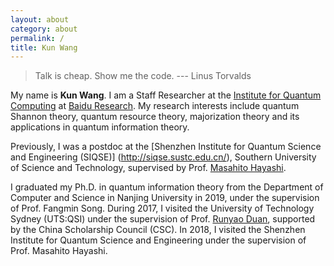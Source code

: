 ```yaml
---
layout: about
category: about
permalink: /
title: Kun Wang
---
```


> Talk is cheap. Show me the code. --- Linus Torvalds
>

My name is **Kun Wang**. I am a Staff Researcher at the [Institute for Quantum Computing](http://quantum.baidu.com/) at [Baidu Research](http://research.baidu.com/). My research interests include quantum Shannon theory, quantum resource theory, majorization theory and its applications in quantum information theory.

Previously, I was a postdoc at the [Shenzhen Institute for Quantum Science and Engineering (SIQSE)] (http://siqse.sustc.edu.cn/), Southern University of Science and Technology, supervised by Prof. [Masahito Hayashi](https://mhayashi.info/).

I graduated my Ph.D. in quantum information theory from the Department of Computer and Science in Nanjing University in 2019, under the supervision of Prof. Fangmin Song. During 2017, I visited the University of Technology Sydney (UTS:QSI) under the supervision of Prof. [Runyao Duan](https://www.uts.edu.au/staff/runyao.duan), supported by the China Scholarship Council (CSC). In 2018, I visited the Shenzhen Institute for Quantum Science and Engineering under the supervision of Prof. Masahito Hayashi.